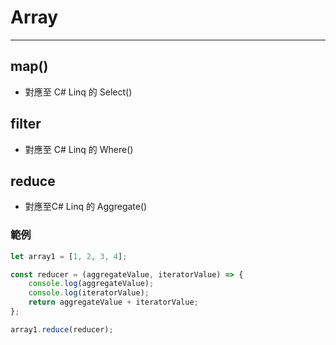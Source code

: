 # Array

---

## map()

- 對應至 C# Linq 的 Select()

## filter

- 對應至 C# Linq 的 Where()


## reduce

- 對應至C# Linq 的 Aggregate()

### 範例

```js
let array1 = [1, 2, 3, 4];

const reducer = (aggregateValue, iteratorValue) => {
    console.log(aggregateValue);
    console.log(iteratorValue);
    return aggregateValue + iteratorValue;
};

array1.reduce(reducer);
```

